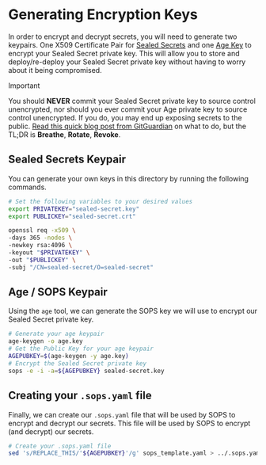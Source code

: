 # Generating Encryption Keys

In order to encrypt and decrypt secrets, you will need to generate two keypairs. One X509 Certificate Pair for [Sealed Secrets](https://external-secrets.io/v0.9.11/) and one [Age Key](https://github.com/FiloSottile/age) to encrypt your Sealed Secret private key. This will allow you to store and deploy/re-deploy your Sealed Secret private key without having to worry about it being compromised.

> [!IMPORTANT]
> You should **NEVER** commit your Sealed Secret private key to source control unencrypted, nor should you ever commit your Age private key to source control unencrypted. If you do, you may end up exposing secrets to the public. [Read this quick blog post from GitGuardian](https://blog.gitguardian.com/what-t`o-do-if-you-expose-a-secret/) on what to do, but the TL;DR is **Breathe**, **Rotate**, **Revoke**.

## Sealed Secrets Keypair

You can generate your own keys in this directory by running the following commands.

```bash
# Set the following variables to your desired values
export PRIVATEKEY="sealed-secret.key"
export PUBLICKEY="sealed-secret.crt"

openssl req -x509 \
-days 365 -nodes \
-newkey rsa:4096 \
-keyout "$PRIVATEKEY" \
-out "$PUBLICKEY" \
-subj "/CN=sealed-secret/O=sealed-secret"
```

## Age / SOPS Keypair

Using the `age` tool, we can generate the SOPS key we will use to encrypt our Sealed Secret private key.

```bash
# Generate your age keypair
age-keygen -o age.key
# Get the Public Key for your age keypair
AGEPUBKEY=$(age-keygen -y age.key)
# Encrypt the Sealed Secret private key
sops -e -i -a=${AGEPUBKEY} sealed-secret.key
```

## Creating your `.sops.yaml` file

Finally, we can create our `.sops.yaml` file that will be used by SOPS to encrypt and decrypt our secrets. This file will be used by SOPS to encrypt (and decrypt) our secrets.

```bash
# Create your .sops.yaml file
sed 's/REPLACE_THIS/'${AGEPUBKEY}'/g' sops_template.yaml > ../.sops.yaml
```
